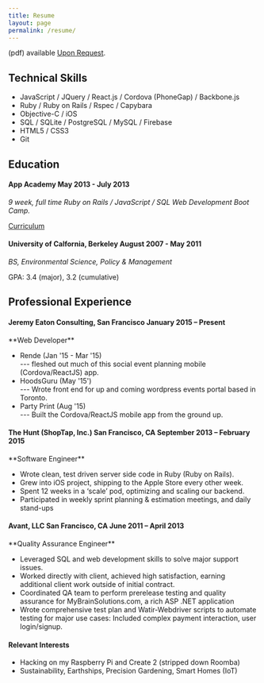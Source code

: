 ```yaml
---
title: Resume
layout: page
permalink: /resume/
---
```

<p id='resume_mailto'>(pdf) available <a href='mailto:jeremyeaton89@gmail.com'>Upon Request</a>.</p>

## Technical Skills

- JavaScript / JQuery / React.js / Cordova (PhoneGap) / Backbone.js
- Ruby / Ruby on Rails / Rspec / Capybara
- Objective-C / iOS
- SQL / SQLite / PostgreSQL / MySQL / Firebase
- HTML5 / CSS3
- Git

## Education

<h4>App Academy <span class="date">May 2013 - July 2013</span></h4>

*9 week, full time Ruby on Rails / JavaScript / SQL Web Development Boot Camp.*

[Curriculum](http://www.appacademy.io/#p-curriculum)

<h4>University of Calfornia, Berkeley <span class="date">August 2007 - May 2011</span></h4>

*BS, Environmental Science, Policy & Management*

GPA: 3.4 (major), 3.2 (cumulative)

## Professional Experience

<h4>Jeremy Eaton Consulting, San Francisco <span class="date">January 2015 – Present</span></h4>
**Web Developer**

- Rende (Jan '15 - Mar '15)  
--- fleshed out much of this social event planning mobile (Cordova/ReactJS) app. 
- HoodsGuru (May '15')  
--- Wrote front end for up and coming wordpress events portal based in Toronto. 
- Party Print (Aug '15)  
--- Built the Cordova/ReactJS mobile app from the ground up.  

<h4>The Hunt (ShopTap, Inc.) <span class="date">San Francisco, CA September 2013 – February 2015</span></h4>
**Software Engineer**

- Wrote clean, test driven server side code in Ruby (Ruby on Rails).
- Grew into iOS project, shipping to the Apple Store every other week.
- Spent 12 weeks in a ‘scale’ pod, optimizing and scaling our backend.
- Participated in weekly sprint planning & estimation meetings, and daily stand-ups

<h4>Avant, LLC <span class="date">San Francisco, CA June 2011 – April 2013</span></h4>
**Quality Assurance Engineer**

- Leveraged SQL and web development skills to solve major support issues. 
- Worked directly with client, achieved high satisfaction, earning additional client work outside of initial contract.
- Coordinated QA team to perform prerelease testing and quality assurance for MyBrainSolutions.com, a rich ASP .NET application 
- Wrote comprehensive test plan and Watir-Webdriver scripts to automate testing for major use cases: Included complex payment interaction, user login/signup.


<h4>Relevant Interests</h4>

- Hacking on my Raspberry Pi and Create 2 (stripped down Roomba)
- Sustainability, Earthships, Precision Gardening, Smart Homes (IoT)

